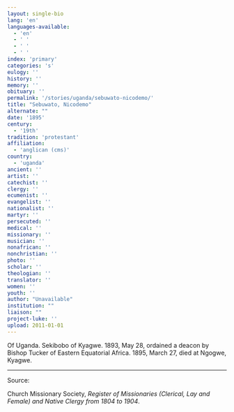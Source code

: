 ```yaml
---
layout: single-bio
lang: 'en'
languages-available:
  - 'en'
  - ' '
  - ' '
  - ' '
index: 'primary'
categories: 's'
eulogy: ''
history: ''
memory: ''
obituary: ''
permalink: '/stories/uganda/sebuwato-nicodemo/'
title: "Sebuwato, Nicodemo"
alternate: ""
date: '1895'
century:
  - '19th'
tradition: 'protestant'
affiliation:
  - 'anglican (cms)'
country:
  - 'uganda'
ancient: ''
artist: ''
catechist: ''
clergy: ''
ecumenist: ''
evangelist: ''
nationalist: ''
martyr: ''
persecuted: ''
medical: ''
missionary: ''
musician: ''
nonafrican: ''
nonchristian: ''
photo: ''
scholar: ''
theologian: ''
translator: ''
women: ''
youth: ''
author: "Unavailable"
institution: ""
liaison: ""
project-luke: ''
upload: 2011-01-01
---
```




Of Uganda.  Sekibobo of Kyagwe.  1893, May 28, ordained a deacon by Bishop Tucker of Eastern Equatorial Africa.  1895, March 27, died at Ngogwe, Kyagwe.

---

Source:

Church Missionary Society, *Register of Missionaries (Clerical, Lay and Female) and Native Clergy from 1804 to 1904*.